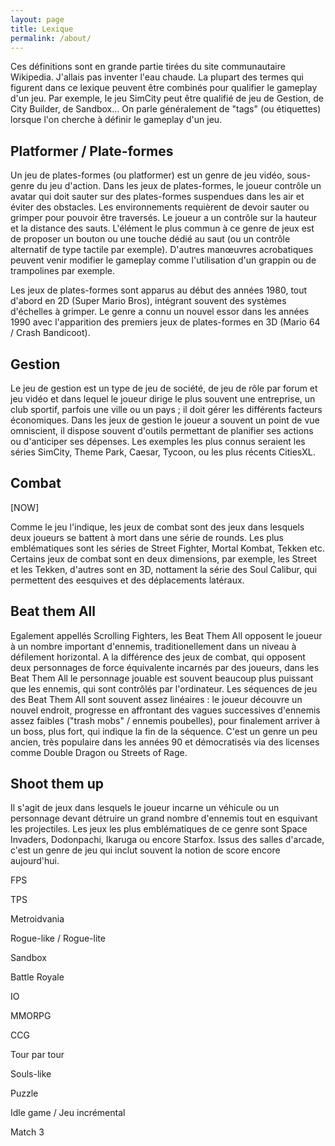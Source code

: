 ```yaml
---
layout: page
title: Lexique
permalink: /about/
---
```


Ces définitions sont en grande partie tirées du site communautaire Wikipedia. J'allais pas inventer l'eau chaude.
La plupart des termes qui figurent dans ce lexique peuvent être combinés pour qualifier le gameplay d'un jeu. Par exemple, le jeu SimCity peut être qualifié de jeu de Gestion, de City Builder, de Sandbox... On parle généralement de "tags" (ou étiquettes) lorsque l'on cherche à définir le gameplay d'un jeu.

## Platformer / Plate-formes

Un jeu de plates-formes (ou platformer) est un genre de jeu vidéo, sous-genre du jeu d'action. Dans les jeux de plates-formes, le joueur contrôle un avatar qui doit sauter sur des plates-formes suspendues dans les air et éviter des obstacles. Les environnements requièrent de devoir sauter ou grimper pour pouvoir être traversés. Le joueur a un contrôle sur la hauteur et la distance des sauts. L'élément le plus commun à ce genre de jeux est de proposer un bouton ou une touche dédié au saut (ou un contrôle alternatif de type tactile par exemple). D'autres manœuvres acrobatiques peuvent venir modifier le gameplay comme l'utilisation d'un grappin ou de trampolines par exemple.

Les jeux de plates-formes sont apparus au début des années 1980, tout d'abord en 2D (Super Mario Bros), intégrant souvent des systèmes d'échelles à grimper. Le genre a connu un nouvel essor dans les années 1990 avec l'apparition des premiers jeux de plates-formes en 3D (Mario 64 / Crash Bandicoot).

## Gestion

Le jeu de gestion est un type de jeu de société, de jeu de rôle par forum et jeu vidéo et dans lequel le joueur dirige le plus souvent une entreprise, un club sportif, parfois une ville ou un pays ; il doit gérer les différents facteurs économiques.
Dans les jeux de gestion le joueur a souvent un point de vue omniscient, il dispose souvent d'outils permettant de planifier ses actions ou d'anticiper ses dépenses.
Les exemples les plus connus seraient les séries SimCity, Theme Park, Caesar, Tycoon, ou les plus récents CitiesXL.

## Combat

[NOW]

Comme le jeu l'indique, les jeux de combat sont des jeux dans lesquels deux joueurs se battent à mort dans une série de rounds. Les plus emblématiques sont les séries de Street Fighter, Mortal Kombat, Tekken etc. Certains jeux de combat sont en deux dimensions, par exemple, les Street et les Tekken, d'autres sont en 3D, nottament la série des Soul Calibur, qui permettent des eesquives et des déplacements latéraux.

## Beat them  All

Egalement appellés Scrolling Fighters, les Beat Them All opposent le joueur à un nombre important d'ennemis, traditionellement dans un niveau à défilement horizontal. A la différence des jeux de combat, qui opposent deux personnages de force équivalente incarnés par des joueurs, dans les Beat Them All le personnage jouable est souvent beaucoup plus puissant que les ennemis, qui sont contrôlés par l'ordinateur. Les séquences de jeu des Beat Them All sont souvent assez linéaires : le joueur découvre un nouvel endroit, progresse en affrontant des vagues successives d'ennemis assez faibles ("trash mobs" / ennemis poubelles), pour finalement arriver à un boss, plus fort, qui indique la fin de la séquence. C'est un genre un peu ancien, très populaire dans les années 90 et démocratisés via des licenses comme Double Dragon ou Streets of Rage. 

## Shoot them up

Il s'agit de jeux dans lesquels le joueur incarne un véhicule ou un personnage devant détruire un grand nombre d'ennemis tout en esquivant les projectiles. Les jeux les plus emblématiques de ce genre sont Space Invaders, Dodonpachi, Ikaruga ou encore Starfox. Issus des salles d'arcade, c'est un genre de jeu qui inclut souvent la notion de score encore aujourd'hui.

FPS

TPS

Metroidvania

Rogue-like / Rogue-lite

Sandbox

Battle Royale

IO

MMORPG

CCG

Tour par tour

Souls-like

Puzzle

Idle game / Jeu incrémental

Match 3
